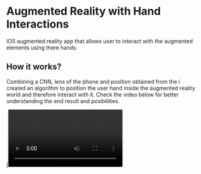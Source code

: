 
# Augmented Reality with Hand Interactions


IOS augmented reality app that allows user to interact with the augmented elements using there hands.


## How it works?

Combining a CNN, lens of the phone and position obtained from the i created an algorithm to position the user hand inside the augmented reality world and therefore interact with it. 
Check the video below for better understanding the end result and posibilities.


[![Watch the video](https://www.joaoworks.com/img/tese/vid1.mov)
